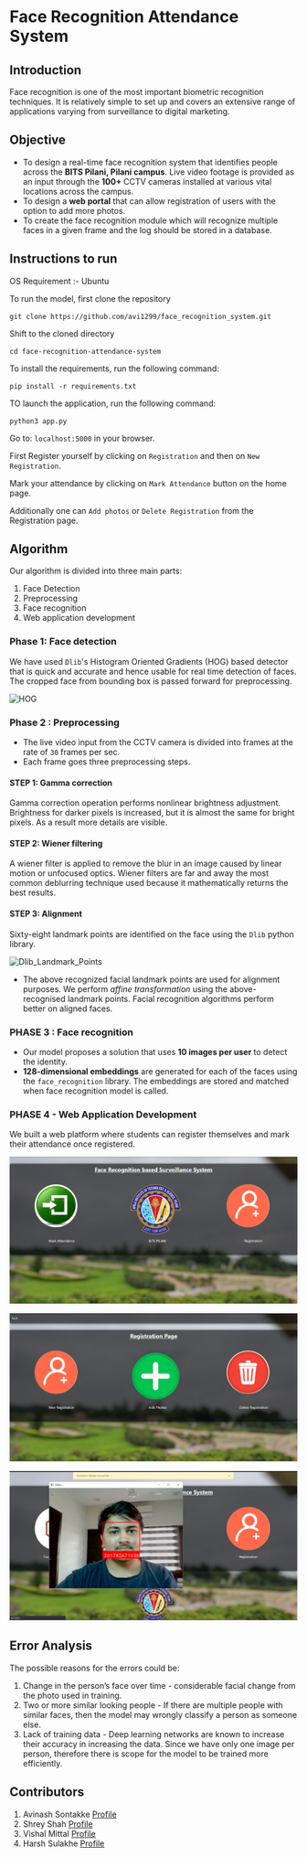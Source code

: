 # Face Recognition Attendance System

## Introduction

Face recognition is one of the most important biometric recognition techniques. It is relatively simple to set up and covers an extensive range of applications varying from surveillance to digital marketing.

## Objective

- To design a real-time face recognition system that identifies people across the **BITS Pilani, Pilani campus**. Live video footage is provided as an input through the **100+** CCTV cameras installed at various vital locations across the campus. 
- To design a **web portal** that can allow registration of users with the option to add more photos. 
- To create the face recognition module which will recognize multiple faces in a given frame and the log should be stored in a database. 


## Instructions to run

OS Requirement :- Ubuntu 

To run the model, first clone the repository
```
git clone https://github.com/avi1299/face_recognition_system.git

```

Shift to the cloned directory

```
cd face-recognition-attendance-system
```

To install the requirements, run the following command:

```
pip install -r requirements.txt
```

TO launch the application, run the following command: 

```
python3 app.py
```

Go to: `localhost:5000` in your browser.

First Register yourself by clicking on `Registration` and then on `New Registration`.

Mark your attendance by clicking on `Mark Attendance` button on the home page.

Additionally one can `Add photos` or `Delete Registration` from the Registration page.


## Algorithm

Our algorithm is divided into three main parts:
1. Face Detection
2. Preprocessing
3. Face  recognition
4. Web application development

### Phase 1: Face detection

We have used `Dlib`'s Histogram Oriented Gradients (HOG) based detector that is quick and accurate and hence usable for real time detection of faces. The cropped face from bounding box is passed forward for preprocessing.

![HOG](./Images/HOG.PNG?raw=true "HOG")



### Phase 2 : Preprocessing

- The live video input from the CCTV camera is divided into frames at the rate of `30` frames per sec.
- Each frame goes three preprocessing steps.

#### STEP 1: Gamma correction

Gamma correction operation performs nonlinear brightness adjustment. Brightness for darker pixels is increased, but it is almost the same for bright pixels. As a result more details are visible.

#### STEP 2: Wiener filtering

A wiener filter is applied to remove the blur in an image caused by linear motion or unfocused optics. Wiener filters are far and away the most common deblurring technique used because it mathematically returns the best results.

#### STEP 3: Alignment

Sixty-eight landmark points are identified on the face using the `Dlib` python library. 

![Dlib_Landmark_Points](./Images/Dlib_Landmark_Points.PNG?raw=true "Dlib_Landmark_Points")

- The above recognized facial landmark points are used for alignment purposes. We perform *affine transformation* using the above-recognised landmark points. Facial recognition algorithms perform better on aligned faces.

###  PHASE 3 : Face recognition

- Our model proposes a solution that uses **10 images per user** to detect the identity. 
- **128-dimensional embeddings** are generated for each of the faces using the `face_recognition` library. The embeddings are stored and matched when face recognition model is called.

### PHASE 4 - Web Application Development

We built a web platform where students can register themselves and mark their attendance once registered.

![Home_Page](./Images/Home_Page.PNG?raw=true "Home_Page")

![Registration_Page](./Images/Registration_Page.PNG?raw=true "Registration_Page")

![Identity_Recognition](./Images/Identity_Recognition.PNG?raw=true "Identity_Recognition")

## Error Analysis

The possible reasons for the errors could be: 
1. Change in the person’s face over time - considerable facial change from the photo used in training. 
2. Two or more similar looking people - If there are multiple people with similar faces, then the model may wrongly classify a person as someone else. 
3. Lack of training data - Deep learning networks are known to increase their accuracy in increasing the data. Since we have only one image per person, therefore there is scope for the model to be trained more efficiently.


## Contributors

1. Avinash Sontakke [Profile](https://github.com/avi1299)
2. Shrey Shah [Profile](https://github.com/imshreyshah)
1. Vishal Mittal [Profile](https://github.com/vismit2000)
2. Harsh Sulakhe [Profile](https://github.com/HarshSulakhe)
